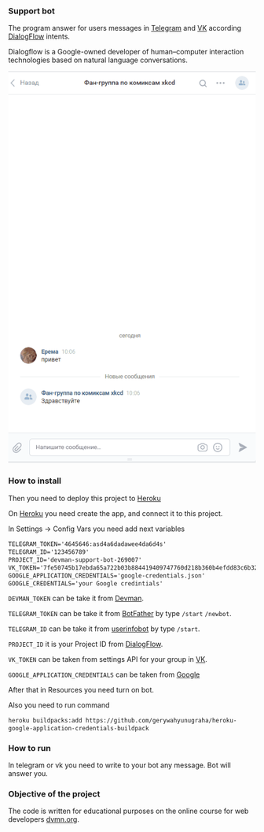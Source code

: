 ### Support bot

The program answer for users messages in [Telegram](https://telegram.org/) and [VK](https://vk.com/) according [DialogFlow](https://dialogflow.cloud.google.com/) intents.

Dialogflow is a Google-owned developer of human–computer interaction technologies based on natural language conversations.

![](https://github.com/NecrOctopuS/support_bot/blob/master/Bot.gif)
 
### How to install

Then you need to deploy this project to [Heroku](https://heroku.com/)

On [Heroku](https://heroku.com/) you need create the app, and connect it to this project.

In Settings -> Config Vars you need add next variables

```text
TELEGRAM_TOKEN='4645646:asd4a6dadawee4da6d4s'
TELEGRAM_ID='123456789'
PROJECT_ID='devman-support-bot-269007'
VK_TOKEN='7fe50745b17ebda65a722b03b884419409747760d218b360b4efdd83c6b32b3fca86f05a4f1d52029fe81'
GOOGLE_APPLICATION_CREDENTIALS='google-credentials.json'
GOOGLE_CREDENTIALS='your Google credintials'
```
`DEVMAN_TOKEN` can be take it from [Devman](https://dvmn.org/api/docs/).

`TELEGRAM_TOKEN` can be take it from [BotFather](https://telegram.me/BotFather) by type `/start`
`/newbot`.

`TELEGRAM_ID` can be take it from [userinfobot](https://telegram.me/userinfobot) by type `/start`.

`PROJECT_ID` it is your Project ID from [DialogFlow](https://dialogflow.cloud.google.com/).

`VK_TOKEN` can be taken from settings API for your group in [VK](https://vk.com/).

`GOOGLE_APPLICATION_CREDENTIALS` can be taken from [Google](https://cloud.google.com/docs/authentication/getting-started)

After that in Resources you need turn on bot.

Also you need to run command
```
heroku buildpacks:add https://github.com/gerywahyunugraha/heroku-google-application-credentials-buildpack
```

### How to run

In telegram or vk you need to write to your bot any message.
Bot will answer you.



### Objective of the project

The code is written for educational purposes on the online course for web developers [dvmn.org](https://dvmn.org/).